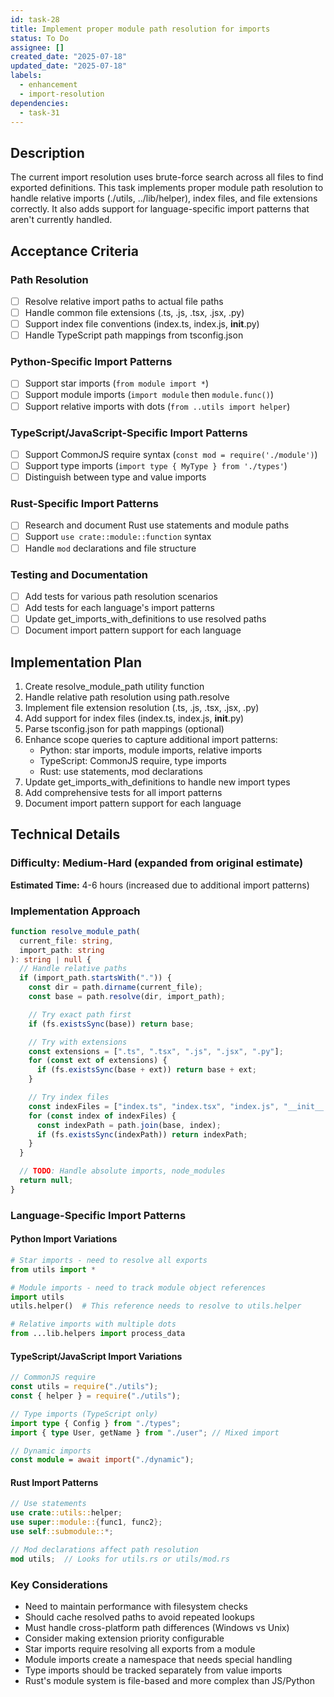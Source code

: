 ```yaml
---
id: task-28
title: Implement proper module path resolution for imports
status: To Do
assignee: []
created_date: "2025-07-18"
updated_date: "2025-07-18"
labels:
  - enhancement
  - import-resolution
dependencies:
  - task-31
---
```


## Description

The current import resolution uses brute-force search across all files to find exported definitions. This task implements proper module path resolution to handle relative imports (./utils, ../lib/helper), index files, and file extensions correctly. It also adds support for language-specific import patterns that aren't currently handled.

## Acceptance Criteria

### Path Resolution

- [ ] Resolve relative import paths to actual file paths
- [ ] Handle common file extensions (.ts, .js, .tsx, .jsx, .py)
- [ ] Support index file conventions (index.ts, index.js, **init**.py)
- [ ] Handle TypeScript path mappings from tsconfig.json

### Python-Specific Import Patterns

- [ ] Support star imports (`from module import *`)
- [ ] Support module imports (`import module` then `module.func()`)
- [ ] Support relative imports with dots (`from ..utils import helper`)

### TypeScript/JavaScript-Specific Import Patterns

- [ ] Support CommonJS require syntax (`const mod = require('./module')`)
- [ ] Support type imports (`import type { MyType } from './types'`)
- [ ] Distinguish between type and value imports

### Rust-Specific Import Patterns

- [ ] Research and document Rust use statements and module paths
- [ ] Support `use crate::module::function` syntax
- [ ] Handle `mod` declarations and file structure

### Testing and Documentation

- [ ] Add tests for various path resolution scenarios
- [ ] Add tests for each language's import patterns
- [ ] Update get_imports_with_definitions to use resolved paths
- [ ] Document import pattern support for each language

## Implementation Plan

1. Create resolve_module_path utility function
2. Handle relative path resolution using path.resolve
3. Implement file extension resolution (.ts, .js, .tsx, .jsx, .py)
4. Add support for index files (index.ts, index.js, **init**.py)
5. Parse tsconfig.json for path mappings (optional)
6. Enhance scope queries to capture additional import patterns:
   - Python: star imports, module imports, relative imports
   - TypeScript: CommonJS require, type imports
   - Rust: use statements, mod declarations
7. Update get_imports_with_definitions to handle new import types
8. Add comprehensive tests for all import patterns
9. Document import pattern support for each language

## Technical Details

### Difficulty: Medium-Hard (expanded from original estimate)

**Estimated Time:** 4-6 hours (increased due to additional import patterns)

### Implementation Approach

```typescript
function resolve_module_path(
  current_file: string,
  import_path: string
): string | null {
  // Handle relative paths
  if (import_path.startsWith(".")) {
    const dir = path.dirname(current_file);
    const base = path.resolve(dir, import_path);

    // Try exact path first
    if (fs.existsSync(base)) return base;

    // Try with extensions
    const extensions = [".ts", ".tsx", ".js", ".jsx", ".py"];
    for (const ext of extensions) {
      if (fs.existsSync(base + ext)) return base + ext;
    }

    // Try index files
    const indexFiles = ["index.ts", "index.tsx", "index.js", "__init__.py"];
    for (const index of indexFiles) {
      const indexPath = path.join(base, index);
      if (fs.existsSync(indexPath)) return indexPath;
    }
  }

  // TODO: Handle absolute imports, node_modules
  return null;
}
```

### Language-Specific Import Patterns

#### Python Import Variations

```python
# Star imports - need to resolve all exports
from utils import *

# Module imports - need to track module object references
import utils
utils.helper()  # This reference needs to resolve to utils.helper

# Relative imports with multiple dots
from ...lib.helpers import process_data
```

#### TypeScript/JavaScript Import Variations

```typescript
// CommonJS require
const utils = require("./utils");
const { helper } = require("./utils");

// Type imports (TypeScript only)
import type { Config } from "./types";
import { type User, getName } from "./user"; // Mixed import

// Dynamic imports
const module = await import("./dynamic");
```

#### Rust Import Patterns

```rust
// Use statements
use crate::utils::helper;
use super::module::{func1, func2};
use self::submodule::*;

// Mod declarations affect path resolution
mod utils;  // Looks for utils.rs or utils/mod.rs
```

### Key Considerations

- Need to maintain performance with filesystem checks
- Should cache resolved paths to avoid repeated lookups
- Must handle cross-platform path differences (Windows vs Unix)
- Consider making extension priority configurable
- Star imports require resolving all exports from a module
- Module imports create a namespace that needs special handling
- Type imports should be tracked separately from value imports
- Rust's module system is file-based and more complex than JS/Python
